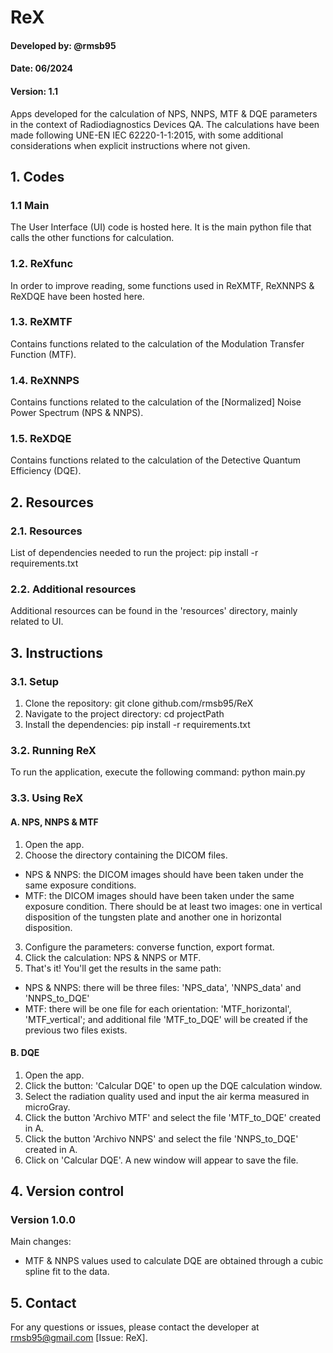 # ReX
#### Developed by: @rmsb95
#### Date: 06/2024
#### Version: 1.1
Apps developed for the calculation of NPS, NNPS, MTF & DQE parameters in the context of Radiodiagnostics Devices QA.
The calculations have been made following UNE-EN IEC 62220-1-1:2015, with some additional considerations when explicit
instructions where not given.

## 1. Codes
### 1.1 Main
The User Interface (UI) code is hosted here. It is the main python file that calls the other functions for calculation.
### 1.2. ReXfunc
In order to improve reading, some functions used in ReXMTF, ReXNNPS & ReXDQE have been hosted here.
### 1.3. ReXMTF
Contains functions related to the calculation of the Modulation Transfer Function (MTF).
### 1.4. ReXNNPS
Contains functions related to the calculation of the [Normalized] Noise Power Spectrum (NPS & NNPS).
### 1.5. ReXDQE
Contains functions related to the calculation of the Detective Quantum Efficiency (DQE).

## 2. Resources
### 2.1. Resources
List of dependencies needed to run the project:
pip install -r requirements.txt
### 2.2. Additional resources
Additional resources can be found in the 'resources' directory, mainly related to UI.

## 3. Instructions
### 3.1. Setup
1. Clone the repository: git clone github.com/rmsb95/ReX
2. Navigate to the project directory: cd projectPath
3. Install the dependencies: pip install -r requirements.txt
### 3.2. Running ReX
To run the application, execute the following command: python main.py
### 3.3. Using ReX
#### A. NPS, NNPS & MTF
1. Open the app.
2. Choose the directory containing the DICOM files.
- NPS & NNPS: the DICOM images should have been taken under the same exposure conditions.
- MTF: the DICOM images should have been taken under the same exposure condition. There should be at least two images: one in vertical disposition of the tungsten plate and another one in horizontal disposition.
3. Configure the parameters: converse function, export format.
4. Click the calculation: NPS & NNPS or MTF.
5. That's it! You'll get the results in the same path:
- NPS & NNPS: there will be three files: 'NPS_data', 'NNPS_data' and 'NNPS_to_DQE'
- MTF: there will be one file for each orientation: 'MTF_horizontal', 'MTF_vertical'; and additional file 'MTF_to_DQE' will be created if the previous two files exists.
#### B. DQE
1. Open the app.
2. Click the button: 'Calcular DQE' to open up the DQE calculation window.
3. Select the radiation quality used and input the air kerma measured in microGray.
4. Click the button 'Archivo MTF' and select the file 'MTF_to_DQE' created in A.
5. Click the button 'Archivo NNPS' and select the file 'NNPS_to_DQE' created in A.
6. Click on 'Calcular DQE'. A new window will appear to save the file.


## 4. Version control
### Version 1.0.0
Main changes:
- MTF & NNPS values used to calculate DQE are obtained through a cubic spline fit to the data.

## 5. Contact
For any questions or issues, please contact the developer at rmsb95@gmail.com [Issue: ReX].